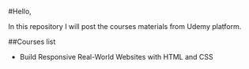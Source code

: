 #Hello,
<p>In this repository I will post the courses materials from Udemy platform.</p>
##Courses list</h2>
<ul>
  <li>Build Responsive Real-World Websites with HTML and CSS</li>
</ul>
